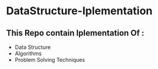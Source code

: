 # DataStructure-Iplementation
## This Repo contain Iplementation Of :
* Data Structure
* Algorithms
* Problem Solving Techniques
